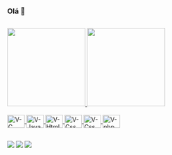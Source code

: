 ### Olá 👋

##

<div>
  <a href="https://github.com/VictorHugoMA">
  <img height="180em" src="https://github-readme-stats.vercel.app/api?username=VictorHugoMA&show_icons=true&theme=dark&include_all_commits=true&count_private=true"/>
  <img height="180em" src="https://github-readme-stats.vercel.app/api/top-langs/?username=VictorHugoMA&exclude_repo=Trabalho_Prolog,Trabalho_POO2&langs_count=8&layout=compact&langs_count=7&theme=dark"/>
</div>
 
 <div style="display: inline_block"><br>
  <img align="center" alt="V-C" height="30" width="40" src="https://cdn.jsdelivr.net/gh/devicons/devicon/icons/c/c-original.svg">
  <img align="center" alt="V-Java" height="30" width="40" src="https://cdn.jsdelivr.net/gh/devicons/devicon/icons/java/java-original.svg">
  <img align="center" alt="V-Html" height="30" width="40" src="https://cdn.jsdelivr.net/gh/devicons/devicon/icons/html5/html5-original.svg">
  <img align="center" alt="V-Css" height="30" width="40" src="https://cdn.jsdelivr.net/gh/devicons/devicon/icons/css3/css3-original.svg" />
  <img align="center" alt="V-Css" height="30" width="40" src="https://cdn.jsdelivr.net/gh/devicons/devicon/icons/javascript/javascript-original.svg" />
  <img align="center" alt="V-php" height="30" width="40" src="https://cdn.jsdelivr.net/gh/devicons/devicon/icons/php/php-plain.svg" />
</div>
 
 ##
 
 <div> 
  <a href="https://www.linkedin.com/in/victor-hugo-martins-alves" target="_blank"><img src="https://img.shields.io/badge/-LinkedIn-%230077B5?style=for-the-badge&logo=linkedin&logoColor=white" target="_blank"></a> 
   <a href = "mailto:victorhugomalves01@gmail.com"><img src="https://img.shields.io/badge/-Gmail-%23333?style=for-the-badge&logo=gmail&logoColor=white" target="_blank"></a>
  <a href="https://www.instagram.com/_v1ctor.hugo_/" target="_blank"><img src="https://img.shields.io/badge/-Instagram-%23E4405F?style=for-the-badge&logo=instagram&logoColor=white" target="_blank"></a>
</div>
